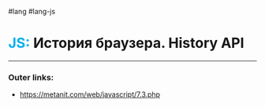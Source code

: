 #lang #lang-js
# <font color="#00b0f0">JS:</font> История браузера. History API
---
### Outer links:
- https://metanit.com/web/javascript/7.3.php